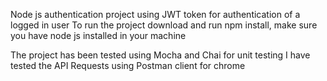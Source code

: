 Node js authentication project using JWT token for authentication of a logged in user
To run the project download and run npm install,
make sure you have node js installed in your machine

The project has been tested using Mocha and Chai for unit testing
I have tested the API Requests using Postman client for chrome
